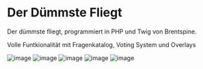 # Der Dümmste Fliegt

Der dümmste fliegt, programmiert in PHP und Twig von Brentspine.

Volle Funtkionalität mit Fragenkatalog, Voting System und Overlays

![image](https://github.com/user-attachments/assets/c5dac680-88ab-4c65-bea5-7b90818a8aaf)
![image](https://github.com/user-attachments/assets/641a41fa-a286-4b04-92ba-d05670d05867)
![image](https://github.com/user-attachments/assets/2a5f481f-2cc4-4911-9b3d-7c50047568d9)
![image](https://github.com/user-attachments/assets/d97b7ead-45ea-4cac-a5f1-baeeebece106)
![image](https://github.com/user-attachments/assets/cffc2510-d174-4a40-b3a1-c18f34643f28)
